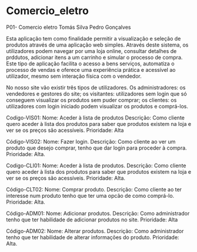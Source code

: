 # Comercio_eletro
P01- Comercio eletro
Tomás Silva
Pedro Gonçalves

Esta aplicação tem como finalidade permitir a visualização e seleção de produtos através de uma aplicação web simples.
Através deste sistema, os utilizadores podem navegar por uma loja online, consultar detalhes de prddutos, adicionar itens a um carrinho e simular o processo de compra.
Este tipo de aplicação facilita o acesso a bens serviços, automatiza o processo de vendas e oferece uma experiência prática e acessível ao utilizador, mesmo sem interação física com o vendedor.

No nosso site vão existir três tipos de utilizadores. Os administradores: os vendedores e gestores do site; os visitantes: utilizadores sem login que só conseguem visualizar os produtos sem puder comprar; os clientes: os utilizadores com login iniciado podem visualizar os produtos e comprá-los.

Codigo-VIS01:
Nome: Aceder à lista de produtos 
Descrição: Como cliente quero aceder à lista dos produtos para saber que produtos existem na loja e ver se os preços são acessíveis.
Prioridade: Alta
 

Código-VIS02:
Nome: Fazer login.
Descrição: Como cliente ao ver um produto que desejo comprar, tenho que dar login para proceder à compra.
Prioridade: Alta.

Codigo-CLI01:
Nome: Aceder à lista de produtos.
Descrição: Como cliente quero aceder à lista dos produtos para saber que produtos existem na loja e ver se os preços são acessíveis.
Prioridade: Alta.

Código-CLT02:
Nome: Comprar produto.
Descrição: Como cliente ao ter interesse num produto tenho que ter uma opcão de como comprá-lo.
Prioridade: Alta.

Código-ADM01:
Nome: Adicionar produtos.
Descrição: Como administrador tenho que ter habilidade de adicionar produtos no site.
Prioridade: Alta

Código-ADM02:
Nome: Alterar produtos.
Descrição: Como administrador tenho que ter habilidade de alterar informações do produto.
Prioridade: Alta.

